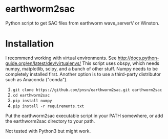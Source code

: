 # earthworm2sac
Python script to get SAC files from earthworm wave_serverV or Winston. 

# Installation
I recommend working with virtual environments. See  http://docs.python-guide.org/en/latest/dev/virtualenvs/
This script uses obspy, which needs numpy, matplotlib, scipy, and a bunch of 
other stuff. Numpy needs to be completely installed first.
Another option is to use a third-party distributor such as Anaconda ("conda").

1. `git clone https://github.com/pnsn/earthworm2sac.git earthworm2sac`
2. `cd earthworm2sac`
3. `pip install numpy`
4. `pip install -r requirements.txt`

Put the earthworm2sac executable script in your PATH somewhere, or add the earthworm2sac directory to your path.

Not tested with Python3 but might work.
